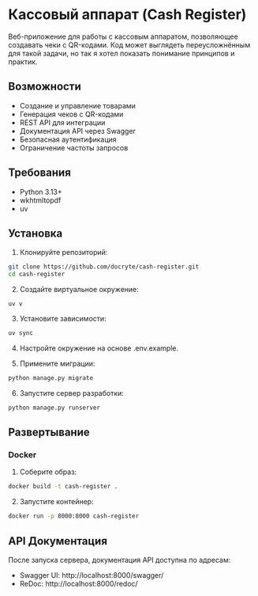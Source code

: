 # Кассовый аппарат (Cash Register)

Веб-приложение для работы с кассовым аппаратом, позволяющее создавать чеки с QR-кодами. Код может выглядеть переусложнённым для такой задачи, но так я хотел показать понимание принципов и практик.

## Возможности

- Создание и управление товарами
- Генерация чеков с QR-кодами
- REST API для интеграции
- Документация API через Swagger
- Безопасная аутентификация
- Ограничение частоты запросов

## Требования

- Python 3.13+
- wkhtmltopdf
- uv

## Установка

1. Клонируйте репозиторий:
```bash
git clone https://github.com/docryte/cash-register.git
cd cash-register
```

2. Создайте виртуальное окружение:
```
uv v
```

3. Установите зависимости:
```bash
uv sync
```

4. Настройте окружение на основе .env.example.

5. Примените миграции:
```bash
python manage.py migrate
```
6. Запустите сервер разработки:
```bash
python manage.py runserver
```

## Развертывание

### Docker

1. Соберите образ:
```bash
docker build -t cash-register .
```

2. Запустите контейнер:
```bash
docker run -p 8000:8000 cash-register
```

## API Документация

После запуска сервера, документация API доступна по адресам:
- Swagger UI: http://localhost:8000/swagger/
- ReDoc: http://localhost:8000/redoc/
